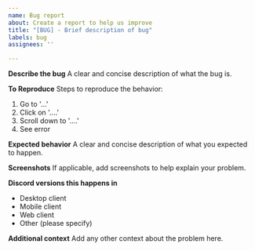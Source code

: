 ```yaml
---
name: Bug report
about: Create a report to help us improve
title: "[BUG] - Brief description of bug"
labels: bug
assignees: ''

---
```


**Describe the bug**
A clear and concise description of what the bug is.

**To Reproduce**
Steps to reproduce the behavior:
1. Go to '...'
2. Click on '....'
3. Scroll down to '....'
4. See error

**Expected behavior**
A clear and concise description of what you expected to happen.

**Screenshots**
If applicable, add screenshots to help explain your problem.

**Discord versions this happens in**
 - Desktop client
 - Mobile client
 - Web client
 - Other (please specify)

**Additional context**
Add any other context about the problem here.
